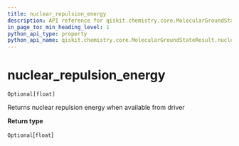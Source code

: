 ```yaml
---
title: nuclear_repulsion_energy
description: API reference for qiskit.chemistry.core.MolecularGroundStateResult.nuclear_repulsion_energy
in_page_toc_min_heading_level: 1
python_api_type: property
python_api_name: qiskit.chemistry.core.MolecularGroundStateResult.nuclear_repulsion_energy
---
```


# nuclear\_repulsion\_energy

<span id="qiskit.chemistry.core.MolecularGroundStateResult.nuclear_repulsion_energy" />

`Optional[float]`

Returns nuclear repulsion energy when available from driver

**Return type**

`Optional`\[`float`]

